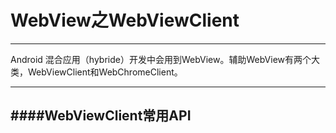 ﻿# WebView之WebViewClient

---
Android 混合应用（hybride）开发中会用到WebView。辅助WebView有两个大类，WebViewClient和WebChromeClient。

---
####WebViewClient常用API
---







